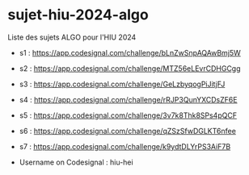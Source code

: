 # sujet-hiu-2024-algo

Liste des sujets ALGO pour l'HIU 2024

- s1	: https://app.codesignal.com/challenge/bLnZwSnpAQAwBmj5W																								
- s2	: https://app.codesignal.com/challenge/MTZ56eLEvrCDHGCgg																								
- s3	: https://app.codesignal.com/challenge/GeLzbyqogPiJitjFJ																								
- s4	: https://app.codesignal.com/challenge/rRJP3QunYXCDsZF6E																								
- s5	: https://app.codesignal.com/challenge/3v7k8Thk8SPs4pQCF																								
- s6	: https://app.codesignal.com/challenge/qZSzSfwDGLKT6nfee																								
- s7	: https://app.codesignal.com/challenge/k9ydtDLYrPS3AiF7B


- Username on Codesignal : hiu-hei
